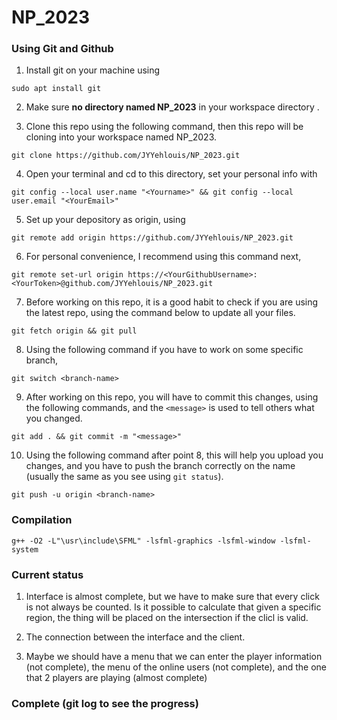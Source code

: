 # NP_2023

### Using Git and Github

1. Install git on your machine using 

```
sudo apt install git
```

2. Make sure **no directory named NP_2023** in your workspace directory .

3. Clone this repo using the following command, then this repo will be cloning into your workspace named NP_2023.

```
git clone https://github.com/JYYehlouis/NP_2023.git
``` 

4. Open your terminal and cd to this directory, set your personal info with 

```
git config --local user.name "<Yourname>" && git config --local user.email "<YourEmail>"
```

5. Set up your depository as origin, using 

```
git remote add origin https://github.com/JYYehlouis/NP_2023.git
```

6. For personal convenience, I recommend using this command next, 

```
git remote set-url origin https://<YourGithubUsername>:<YourToken>@github.com/JYYehlouis/NP_2023.git
```

7. Before working on this repo, it is a good habit to check if you are using the latest repo, using the command below to update all your files.

```
git fetch origin && git pull
```

8. Using the following command if you have to work on some specific branch,

```
git switch <branch-name>
```

9. After working on this repo, you will have to commit this changes, using the following commands, and the ```<message>``` is used to tell others what you changed.

```
git add . && git commit -m "<message>"
```

10. Using the following command after point 8, this will help you upload you changes, and you have to push the branch correctly on the name (usually the same as you see using ```git status```). 

```
git push -u origin <branch-name>
```

### Compilation

```
g++ -O2 -L"\usr\include\SFML" -lsfml-graphics -lsfml-window -lsfml-system
```

### Current status

1. Interface is almost complete, but we have to make sure that every click is not always be counted. Is it possible to calculate that given a specific region, the thing will be placed on the intersection if the clicl is valid.

2. The connection between the interface and the client.

3. Maybe we should have a menu that we can enter the player information (not complete), the menu of the online users (not complete), and the one that 2 players are playing (almost complete)

### Complete (git log to see the progress)
